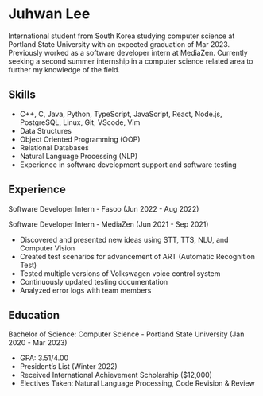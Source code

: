 # Juhwan Lee

International student from South Korea studying computer science at Portland State University with an expected graduation of Mar 2023. Previously worked as a software developer intern at MediaZen. Currently seeking a second summer internship in a computer science related area to further my knowledge of the field.

## Skills
- C++, C, Java, Python, TypeScript, JavaScript, React, Node.js, PostgreSQL, Linux, Git, VScode, Vim
- Data Structures
- Object Oriented Programming (OOP)
- Relational Databases
- Natural Language Processing (NLP)
- Experience in software development support and software testing

## Experience

Software Developer Intern - Fasoo (Jun 2022 - Aug 2022)

Software Developer Intern - MediaZen (Jun 2021 - Sep 2021)
- Discovered and presented new ideas using STT, TTS, NLU, and Computer Vision
- Created test scenarios for advancement of ART (Automatic Recognition Test)
- Tested multiple versions of Volkswagen voice control system
- Continuously updated testing documentation
- Analyzed error logs with team members

## Education

Bachelor of Science: Computer Science - Portland State University (Jan 2020 - Mar 2023)
- GPA: 3.51/4.00
- President’s List (Winter 2022)
- Received International Achievement Scholarship ($12,000)
- Electives Taken: Natural Language Processing, Code Revision & Review

